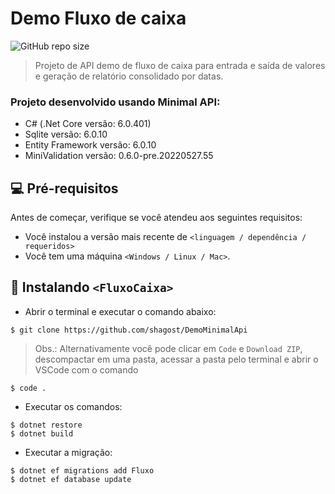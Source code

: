 # Demo Fluxo de caixa

![GitHub repo size](https://img.shields.io/github/repo-size/shagost/README-template?style=for-the-badge)

> Projeto de API demo de fluxo de caixa para entrada e saída de valores e geração de relatório consolidado por datas.

### Projeto desenvolvido usando Minimal API:

- C# (.Net Core versão: 6.0.401)
- Sqlite versão: 6.0.10
- Entity Framework versão: 6.0.10
- MiniValidation versão: 0.6.0-pre.20220527.55

## 💻 Pré-requisitos

Antes de começar, verifique se você atendeu aos seguintes requisitos:

- Você instalou a versão mais recente de `<linguagem / dependência / requeridos>`
- Você tem uma máquina `<Windows / Linux / Mac>`.

## 🚀 Instalando `<FluxoCaixa>`

- Abrir o terminal e executar o comando abaixo:

```
$ git clone https://github.com/shagost/DemoMinimalApi
```

> Obs.: Alternativamente você pode clicar em `Code` e `Download ZIP`, descompactar em uma pasta, acessar a pasta pelo terminal e abrir o VSCode com o comando

```
$ code .
```

- Executar os comandos:

```
$ dotnet restore
$ dotnet build
```

- Executar a migração:

```
$ dotnet ef migrations add Fluxo
$ dotnet ef database update
```
